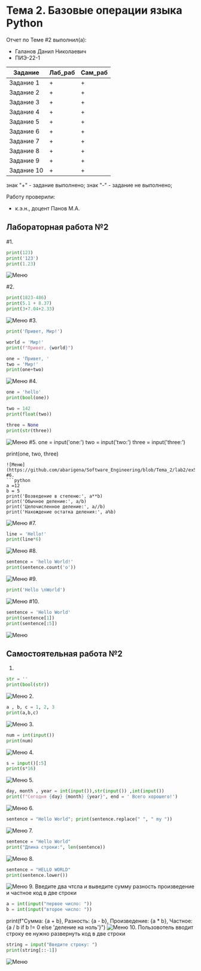 # Тема 2. Базовые операции языка Python
Отчет по Теме #2 выполнил(а):
- Галанов Данил Николаевич
- ПИЭ-22-1

| Задание | Лаб_раб | Сам_раб |
| ------ | ------ | ------ |
| Задание 1 | + | + |
| Задание 2 | + | + |
| Задание 3 | + | + |
| Задание 4 | + | + |
| Задание 5 | + | + |
| Задание 6 | + | + |
| Задание 7 | + | + |
| Задание 8 | + | + |
| Задание 9 | + | + |
| Задание 10 | + | + |



знак "+" - задание выполнено; знак "-" - задание не выполнено;

Работу проверили:
- к.э.н., доцент Панов М.А.

## Лабораторная работа №2
#1.
  ```python
  print(123)
  print('123')
  print(1.23)
```
  ![Меню](https://github.com/abarigena/Software_Engineering/blob/Tema_2/lab2/ex1.png)

#2.
  ```python
  print(1823-486)
  print(5.1 + 8.37)
  print(3+7.04+2.33)
```
  ![Меню](https://github.com/abarigena/Software_Engineering/blob/Tema_2/lab2/ex2.png)
#3.
  ```python   
  print('Привет, Мир!')
  
  world = 'Мир!'
  print(f"Привет, {world}")
  
  one = 'Привет, '
  two = 'Мир!'
  print(one+two)
```
  ![Меню](https://github.com/abarigena/Software_Engineering/blob/Tema_2/lab2/ex3.png)
#4.
  ```python
  one = 'hello'
  print(bool(one))
  
  two = 142
  print(float(two))
  
  three = None
  print(str(three))
```
  ![Меню](https://github.com/abarigena/Software_Engineering/blob/Tema_2/lab2/ex4.png)
#5.
  one = input('one:')
  two = input('two:')
  three = input('three:')
  
  print(one, two, three)
  ```
  ![Меню](https://github.com/abarigena/Software_Engineering/blob/Tema_2/lab2/ex5.png)
#6.
  ```python
  a =12
  b = 5
  print('Возведение в степеню:', a**b)
  print('Обычное деление:', a/b)
  print('Целочисленное деление:', a//b)
  print('Нахождение остатка деления:', a%b)
```
  ![Меню](https://github.com/abarigena/Software_Engineering/blob/Tema_2/lab2/ex6.png)
#7.
  ```python
  line = 'Hello!'
  print(line*6)
```
  ![Меню](https://github.com/abarigena/Software_Engineering/blob/Tema_2/lab2/ex7.png)
#8.
  ```python
  sentence = 'hello World!'
  print(sentence.count('o'))
```
  ![Меню](https://github.com/abarigena/Software_Engineering/blob/Tema_2/lab2/ex8.png)
#9.
  ```python
  print('Hello \nWorld')
```
  ![Меню](https://github.com/abarigena/Software_Engineering/blob/Tema_2/lab2/ex9.png)
#10.
  ```python
  sentence = 'Hello World'
  print(sentence[1])
  print(sentence[:5])
```
  ![Меню](https://github.com/abarigena/Software_Engineering/blob/Tema_2/lab2/ex10.png)
## Самостоятельная работа №2

1.
  ```python
  str = ''
  print(bool(str))
  ```
  ![Меню](https://github.com/abarigena/Software_Engineering/blob/Tema_2/sam2/ex1.png)
2.
  ```python
  a , b, c = 1, 2, 3
  print(a,b,c)
  ```
  ![Меню](https://github.com/abarigena/Software_Engineering/blob/Tema_2/sam2/ex2.png)
3.
  ```python
  num = int(input())
  print(num)
  ```
  ![Меню](https://github.com/abarigena/Software_Engineering/blob/Tema_2/sam2/ex3.png)
4.
  ```python
  s = input()[:5]
  print(s*16)
  ```
  ![Меню](https://github.com/abarigena/Software_Engineering/blob/Tema_2/sam2/ex4.png)
5.
  ```python
  day, month , year = int(input()),str(input()) ,int(input())
  print(f"Сегодня {day} {month} {year}", end = ' Всего хорошего!')
  ```
  ![Меню](https://github.com/abarigena/Software_Engineering/blob/Tema_2/sam2/ex5.png)
6.
  ```python
  sentence = "Hello World"; print(sentence.replace(" ", " my "))
  ```
  ![Меню](https://github.com/abarigena/Software_Engineering/blob/Tema_2/sam2/ex6.png)
7.
  ```python
  sentence = "Hello World"
  print("Длина строки:", len(sentence))
  ```
  ![Меню](https://github.com/abarigena/Software_Engineering/blob/Tema_2/sam2/ex7.png)
8.
  ```python
  sentence = "HELLO WORLD"
  print(sentence.lower())
  ```
  ![Меню](https://github.com/abarigena/Software_Engineering/blob/Tema_2/sam2/ex8.png)
9.
  Введите два чтсла и выведите сумму разность произведение и частное код в две строки
  ```python
  a = int(input("первое число: "))
  b = int(input("второе число: "))
  ```
  print(f"Сумма: {a + b}, Разность: {a - b}, Произведение: {a * b}, Частное: {a / b if b != 0 else 'деление на ноль'}")
  ![Меню](https://github.com/abarigena/Software_Engineering/blob/Tema_2/sam2/ex9.png)
10.
  Пользовотель вводит строку ее нужно развернуть код в две строки
  ```python
  string = input("Введите строку: ")
  print(string[::-1])
```
  ![Меню](https://github.com/abarigena/Software_Engineering/blob/Tema_2/sam2/ex10.png)
